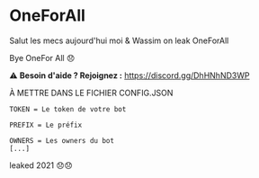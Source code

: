 # OneForAll
Salut les mecs aujourd'hui moi & Wassim on leak OneForAll


Bye OneFor All 😞

⚠️ **Besoin d'aide ? Rejoignez :** https://discord.gg/DhHNhND3WP


À METTRE DANS LE FICHIER CONFIG.JSON

```
TOKEN = Le token de votre bot 

PREFIX = Le préfix 

OWNERS = Les owners du bot
[...]
```
leaked 2021 😞😞
